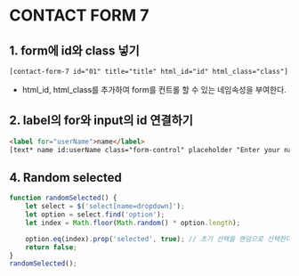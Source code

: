 # CONTACT FORM 7  

## 1. form에 id와 class 넣기
```html
[contact-form-7 id="01" title="title" html_id="id" html_class="class"]
```  
- html_id, html_class를 추가하여 form를 컨트롤 할 수 있는 네임속성을 부여한다.  

## 2. label의 for와 input의 id 연결하기  
```html
<label for="userName">name</label>
[text* name id:userName class="form-control" placeholder "Enter your name"]
```  

## 4. Random selected  
```js
function randomSelected() {
	let select = $('select[name=dropdown]');
	let option = select.find('option');
	let index = Math.floor(Math.random() * option.length);

	option.eq(index).prop('selected', true); // 초기 선택을 랜덤으로 선택한다.
	return false;
}
randomSelected();
```